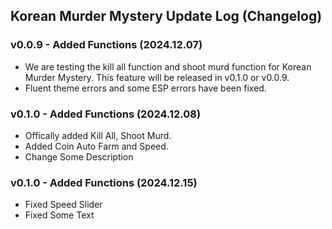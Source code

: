 ## **Korean Murder Mystery Update Log (Changelog)**

### v0.0.9 - Added Functions (2024.12.07)
- We are testing the kill all function and shoot murd function for Korean Murder Mystery. This feature will be released in v0.1.0 or v0.0.9.
- Fluent theme errors and some ESP errors have been fixed.

### v0.1.0 - Added Functions (2024.12.08)
- Offically added Kill All, Shoot Murd.
- Added Coin Auto Farm and Speed.
- Change Some Description

### v0.1.0 - Added Functions (2024.12.15)
- Fixed Speed Slider
- Fixed Some Text
